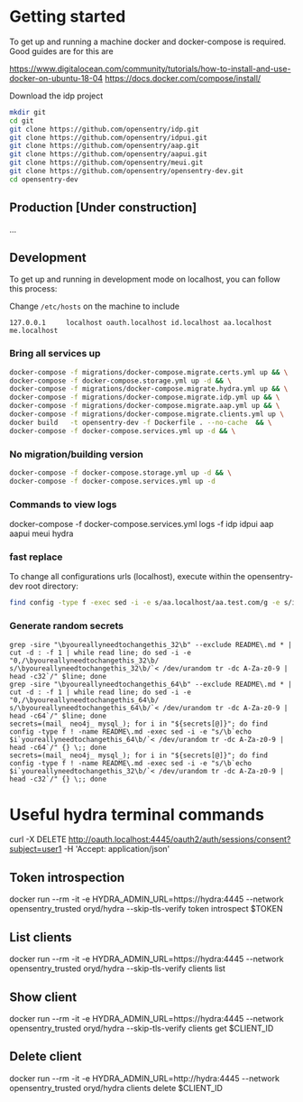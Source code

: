 # Getting started

To get up and running a machine docker and docker-compose is required. Good guides are for this are

https://www.digitalocean.com/community/tutorials/how-to-install-and-use-docker-on-ubuntu-18-04
https://docs.docker.com/compose/install/


Download the idp project
```bash
mkdir git
cd git
git clone https://github.com/opensentry/idp.git
git clone https://github.com/opensentry/idpui.git
git clone https://github.com/opensentry/aap.git
git clone https://github.com/opensentry/aapui.git
git clone https://github.com/opensentry/meui.git
git clone https://github.com/opensentry/opensentry-dev.git
cd opensentry-dev
```


## Production [Under construction]
...

## Development
To get up and running in development mode on localhost, you can follow this process:

Change `/etc/hosts` on the machine to include
```
127.0.0.1     localhost oauth.localhost id.localhost aa.localhost me.localhost
```

### Bring all services up
```bash
docker-compose -f migrations/docker-compose.migrate.certs.yml up && \
docker-compose -f docker-compose.storage.yml up -d && \
docker-compose -f migrations/docker-compose.migrate.hydra.yml up && \
docker-compose -f migrations/docker-compose.migrate.idp.yml up && \
docker-compose -f migrations/docker-compose.migrate.aap.yml up && \
docker-compose -f migrations/docker-compose.migrate.clients.yml up \
docker build   -t opensentry-dev -f Dockerfile . --no-cache  && \
docker-compose -f docker-compose.services.yml up -d && \
```

### No migration/building version
```bash
docker-compose -f docker-compose.storage.yml up -d && \
docker-compose -f docker-compose.services.yml up -d
```

### Commands to view logs
docker-compose -f docker-compose.services.yml logs -f idp idpui aap aapui meui hydra


### fast replace

To change all configurations urls (localhost), execute within the opensentry-dev root directory:
```bash
find config -type f -exec sed -i -e s/aa.localhost/aa.test.com/g -e s/id.localhost/id.test.com/g -e s/oauth.localhost/oauth.test.com/g -e s/me.localhost/me.test.com/g {} \;
```

### Generate random secrets

```
grep -sire "\byoureallyneedtochangethis_32\b" --exclude README\.md * | cut -d : -f 1 | while read line; do sed -i -e "0,/\byoureallyneedtochangethis_32\b/ s/\byoureallyneedtochangethis_32\b/`< /dev/urandom tr -dc A-Za-z0-9 | head -c32`/" $line; done
grep -sire "\byoureallyneedtochangethis_64\b" --exclude README\.md * | cut -d : -f 1 | while read line; do sed -i -e "0,/\byoureallyneedtochangethis_64\b/ s/\byoureallyneedtochangethis_64\b/`< /dev/urandom tr -dc A-Za-z0-9 | head -c64`/" $line; done
secrets=(mail_ neo4j_ mysql_); for i in "${secrets[@]}"; do find config -type f ! -name README\.md -exec sed -i -e "s/\b`echo $i`youreallyneedtochangethis_64\b/`< /dev/urandom tr -dc A-Za-z0-9 | head -c64`/" {} \;; done
secrets=(mail_ neo4j_ mysql_); for i in "${secrets[@]}"; do find config -type f ! -name README\.md -exec sed -i -e "s/\b`echo $i`youreallyneedtochangethis_32\b/`< /dev/urandom tr -dc A-Za-z0-9 | head -c32`/" {} \;; done
```

# Useful hydra terminal commands

curl -X DELETE http://oauth.localhost:4445/oauth2/auth/sessions/consent?subject=user1 -H 'Accept: application/json'

## Token introspection
docker run --rm -it -e HYDRA_ADMIN_URL=https://hydra:4445 --network opensentry_trusted oryd/hydra --skip-tls-verify token introspect $TOKEN

## List clients
docker run --rm -it -e HYDRA_ADMIN_URL=https://hydra:4445 --network opensentry_trusted oryd/hydra --skip-tls-verify clients list

## Show client
docker run --rm -it -e HYDRA_ADMIN_URL=https://hydra:4445 --network opensentry_trusted oryd/hydra --skip-tls-verify clients get $CLIENT_ID

## Delete client
docker run --rm -it -e HYDRA_ADMIN_URL=http://hydra:4445 --network opensentry_trusted oryd/hydra clients delete $CLIENT_ID
